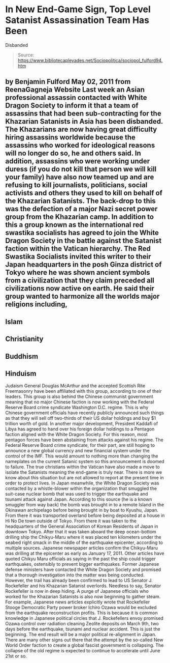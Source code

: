 # In New End-Game Sign, Top Level Satanist Assassination Team Has Been 
Disbanded

> Source: https://www.bibliotecapleyades.net/Sociopolitica/sociopol_fulford94.htm

by Benjamin Fulford
May 02, 2011
from
ReenaGagneja Website
Last week an Asian professional assassin
contacted with
White Dragon Society to inform it that a
team of assassins that had been sub-contracting for the Khazarian Satanists
in Asia has been disbanded.
The
Khazarians are now having great difficulty hiring assassins
worldwide because the assassins who worked for ideological reasons
will no longer do so, he and others said. In addition, assassins who were
working under duress (if you do not kill that person we will kill your
family) have also now teamed up and are refusing to kill journalists,
politicians, social activists and others they used to kill on behalf of the
Khazarian Satanists.
The back-drop to this was the defection of a
major Nazi secret power group from the Khazarian camp.
In addition to this a group known as the international red swastika
socialists has agreed to join the White Dragon Society in the battle against
the Satanist faction within
the Vatican hierarchy.
The Red Swastika Socialists invited this
writer to their Japan headquarters in the posh Ginza district of Tokyo where
he was shown ancient symbols from a civilization that they claim preceded
all civilizations now active on earth.
He said their group wanted to harmonize all the
worlds major religions including,
-
Islam
-
Christianity
-
Buddhism
-
Hinduism
-
Judaism
General Douglas McArthur and the accepted
Scottish Rite
Freemasonry have been affiliated with this
group, according to one of their leaders.
This group is also behind the Chinese communist government meaning that no
major Chinese faction is now working with the
Federal Reserve Board crime syndicate Washington D.C. regime.
This is why Chinese government officials have recently publicly announced
such things as that they will sell off two-thirds of their US dollar
holdings and buy $1 trillion worth of gold.
In another major development, President Kaddafi of Libya has agreed
to hand over his foreign dollar holdings to a Pentagon faction aligned with
the White Dragon Society. For this reason, most pentagon forces have been
abstaining from attacks against his regime.
The Federal Reserve Board crime syndicate, for their part, are still hoping
to announce a new global currency and new financial system
under the control of
the IMF. This would amount to nothing more
than changing the nameplates on the current Satanic system so this
announcement is doomed to failure.
The true christians within the Vatican have also made a move to
isolate the Satanists meaning the end-game is truly near. There is more we
know about this situation but are not allowed to report at the present time
in order to protect lives.
In Japan meanwhile, the White Dragon Society was contacted by a
whistle-blower within the organization that smuggled the suit-case nuclear
bomb that was used to trigger the
earthquake and tsunami attack against Japan.
According to this source (he is a known smuggler from way back) the bomb was
brought in to a remote Island in the Okinawan archipelago before being
brought in by boat to Kyushu, Japan. From there it was transported overland
before being deposited at a house in Hi No De town outside of Tokyo. From
there it was taken to the headquarters of the General Association of
Korean Residents of Japan in downtown Tokyo.
After that it was taken aboard the deep ocean-bottom drilling ship
the Chikyu-Maru where it was placed ten
kilometers under the seabed right smack in the middle of the earthquake
epicenter, according to multiple sources. Japanese newspaper articles
confirm the Chikyu-Maru was drilling at the epicenter as early as January
17, 2011.
Other articles have quoted Chikyu Maru officials
as saying in the past the ship could trigger earthquakes, ostensibly to
prevent bigger earthquakes.
Former Japanese defense ministers have contacted the White Dragon Society
and promised that a thorough investigation into the matter was being
conducted. However, the trail has already been confirmed to lead to US
Senator
J. Rockefeller and his Khazarian
Satanist overlords. Needless to say, Senator Rockefeller is now in deep
hiding.
A purge of Japanese officials who worked for the Khazarian Satanists is also
now beginning to gather steam.
For example, Japanese news articles explicitly
wrote that Rockefeller Stooge Democratic Party power broker Ichiro
Ozawa would be excluded from the earthquake reconstruction profits. This
is because it is common knowledge in Japanese political circles that J.
Rockefellers envoy promised Ozawa control over radiation cleaning
Zeolite deposits on March 9th,
two days before the earthquake, tsunami and nuclear accident.
This is just the beginning. The end result will
be a major political re-alignment in Japan.
There are many other signs out there that the attempt by the so-called
New
World Order faction to create a global fascist government is
collapsing.
The collapse of the old regime
is expected to continue to accelerate until June 21st or so.
